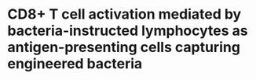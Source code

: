 # CD8+ T cell activation mediated by bacteria-instructed lymphocytes as antigen-presenting cells capturing engineered bacteria
